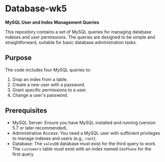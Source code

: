 # Database-wk5
**MySQL User and Index Management Queries**  

This repository contains a set of MySQL queries for managing database indexes and user permissions. The queries are designed to be simple and straightforward, suitable for basic database administration tasks.  

## Purpose  

The code includes four MySQL queries to:  
1. Drop an index from a table.  
2. Create a new user with a password.  
3. Grant specific permissions to a user.  
4. Change a user's password.  

## Prerequisites  

- MySQL Server: Ensure you have MySQL installed and running (version 5.7 or later recommended).  
- Administrative Access: You need a MySQL user with sufficient privileges to manage indexes and users (e.g., `root`).  
- Database: The `salesDB` database must exist for the third query to work. The `customers` table must exist with an index named `IdxPhone` for the first query
